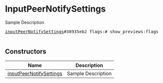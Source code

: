 # InputPeerNotifySettings

Sample Description

<pre>
<a href="../constructor/inputPeerNotifySettings.md">inputPeerNotifySettings</a>#38935eb2 flags:# show_previews:flags.0?<a href="../type/true.md">true</a> silent:flags.1?<a href="../type/true.md">true</a> mute_until:<a href="../type/int.md">int</a> sound:<a href="../type/string.md">string</a> = <a href="../type/InputPeerNotifySettings.md">InputPeerNotifySettings</a>;

</pre>

## Constructors

| Name | Description |
|------|-------------|
| [inputPeerNotifySettings](../constructor/inputPeerNotifySettings.md) | Sample Description |

